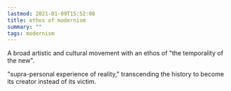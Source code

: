 ```yaml
---
lastmod: 2021-01-09T15:52:08
title: ethos of modernism
summary: ""
tags: modernism
---
```


A broad artistic and cultural movement with an ethos of "the temporality of the new".

"supra-personal experience of reality," transcending the history to become its creator instead of its victim.
